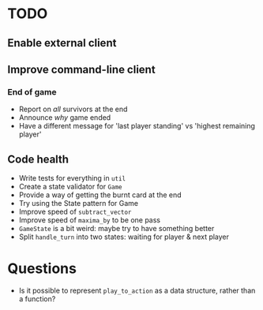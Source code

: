 # TODO

## Enable external client

## Improve command-line client

### End of game

* Report on _all_ survivors at the end
* Announce _why_ game ended
* Have a different message for 'last player standing' vs 'highest remaining player'

## Code health

* Write tests for everything in `util`
* Create a state validator for `Game`
* Provide a way of getting the burnt card at the end
* Try using the State pattern for Game
* Improve speed of `subtract_vector`
* Improve speed of `maxima_by` to be one pass
* `GameState` is a bit weird: maybe try to have something better
* Split `handle_turn` into two states: waiting for player & next player

# Questions

* Is it possible to represent `play_to_action` as a data structure, rather
  than a function?
